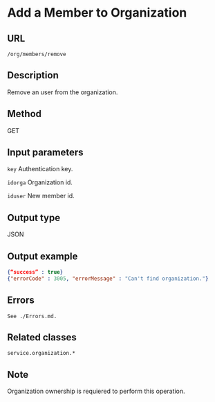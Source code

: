 # Add a Member to Organization

## URL
```/org/members/remove```

## Description
Remove an user from the organization.

## Method
GET

## Input parameters
`key` Authentication key.

`idorga` Organization id.

`iduser` New member id.
	

## Output type
JSON

## Output example
```JSON
{“success” : true} 
{"errorCode" : 3005, "errorMessage" : "Can't find organization."}
```

## Errors
`See ./Errors.md.`

## Related classes
```service.organization.*```

## Note
Organization ownership is requiered to perform this operation.
